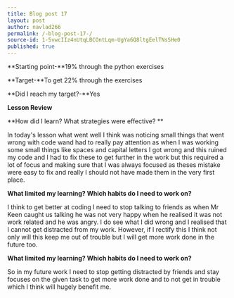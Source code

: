 ```yaml
---
title: Blog post 17
layout: post
author: navlad266
permalink: /-blog-post-17-/
source-id: 1-5vwcIIz4nUtqLBCOntLqm-UgYa6Q8ltgEelTNsSHe0
published: true
---
```

**Starting point-**19% through the python exercises

**Target-**To get 22% through the exercises

**Did I reach my target?-**Yes

**Lesson Review**

**How did I learn? What strategies were effective? **

In today's lesson what went well I think was noticing small things that went wrong with code wand had to really pay attention as when I was working some small things like spaces and capital letters I got wrong and this ruined my code and I had to fix these to get further in the work but this required a lot of focus and making sure that I was always focused as theses mistake were easy to fix and really I should not have made them in the very first place.

**What limited my learning? Which habits do I need to work on?**

I think to get better at coding I need to stop talking to friends as when Mr Keen caught us talking he was not very happy when he realised it was not work related and he was angry. I do see what I did wrong and I realised that I cannot get distracted from my work. However, if I rectify this I think not only will this keep me out of trouble but I will get more work done in the future too.

**What limited my learning? Which habits do I need to work on?**

So in my future work I need to stop getting distracted by friends and stay focuses on the given task to get more work done and to not get in trouble which I think will hugely benefit me.

